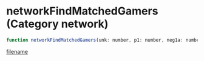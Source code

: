 # networkFindMatchedGamers (Category network)

```js
function networkFindMatchedGamers(unk: number, p1: number, neg1a: number, neg1b: number): boolean
```

[filename](networkFindMatchedGamers_m.md ':include')